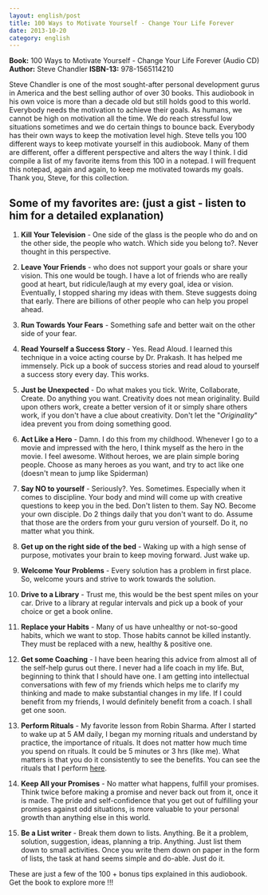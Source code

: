 ```yaml
---
layout: english/post
title: 100 Ways to Motivate Yourself - Change Your Life Forever
date: 2013-10-20
category: english
---
```


**Book:** 100 Ways to Motivate Yourself - Change Your Life Forever (Audio CD)
**Author:** Steve Chandler
**ISBN-13:** 978-1565114210

Steve Chandler is one of the most sought-after personal development gurus in America and the best selling author of over 30 books. This audiobook in his own voice is more than a decade old but still holds good to this world.
Everybody needs the motivation to achieve their goals. As humans, we cannot be high on motivation all the time. We do reach stressful low situations sometimes and we do certain things to bounce back. Everybody has their own ways to keep the motivation level high. Steve tells you 100 different ways to keep motivate yourself in this audiobook. Many of them are different, offer a different perspective and alters the way I think. I did compile a list of my favorite items from this 100 in a notepad. I will frequent this notepad, again and again, to keep me motivated towards my goals. Thank you, Steve, for this collection.

## Some of my favorites are: (just a gist - listen to him for a detailed explanation)

1. **Kill Your Television** - One side of the glass is the people who do and on the other side, the people who watch. Which side you belong to?. Never thought in this perspective.

2. **Leave Your Friends** - who does not support your goals or share your vision. This one would be tough. I have a lot of friends who are really good at heart, but ridicule/laugh at my every goal, idea or vision. Eventually, I stopped sharing my ideas with them. Steve suggests doing that early. There are billions of other people who can help you propel ahead.

3. **Run Towards Your Fears** - Something safe and better wait on the other side of your fear.

4. **Read Yourself a Success Story** - Yes. Read Aloud. I learned this technique in a voice acting course by Dr. Prakash. It has helped me immensely. Pick up a book of success stories and read aloud to yourself a success story every day. This works.

5. **Just be Unexpected** - Do what makes you tick. Write, Collaborate, Create. Do anything you want. Creativity does not mean originality. Build upon others work, create a better version of it or simply share others work, if you don't have a clue about creativity. Don't let the "*Originality*" idea prevent you from doing something good.

6. **Act Like a Hero** - Damn. I do this from my childhood. Whenever I go to a movie and impressed with the hero, I think myself as the hero in the movie. I feel awesome. Without heroes, we are plain simple boring people. Choose as many heroes as you want, and try to act like one (doesn't mean to jump like Spiderman)

7. **Say NO to yourself** - Seriously?. Yes. Sometimes. Especially when it comes to discipline. Your body and mind will come up with creative questions to keep you in the bed. Don't listen to them. Say NO. Become your own disciple. Do 2 things daily that you don't want to do. Assume that those are the orders from your guru version of yourself. Do it, no matter what you think.

8. **Get up on the right side of the bed** - Waking up with a high sense of purpose, motivates your brain to keep moving forward. Just wake up.

9. **Welcome Your Problems** - Every solution has a problem in first place. So, welcome yours and strive to work towards the solution.

10. **Drive to a Library** - Trust me, this would be the best spent miles on your car. Drive to a library at regular intervals and pick up a book of your choice or get a book online.

11. **Replace your Habits** - Many of us have unhealthy or not-so-good habits, which we want to stop. Those habits cannot be killed instantly. They must be replaced with a new, healthy & positive one.

12. **Get some Coaching** - I have been hearing this advice from almost all of the self-help gurus out there. I never had a life coach in my life. But, beginning to think that I should have one. I am getting into intellectual conversations with few of my friends which helps me to clarify my thinking and made to make substantial changes in my life. If I could benefit from my friends, I would definitely benefit from a coach. I shall get one soon.

13. **Perform Rituals** - My favorite lesson from Robin Sharma. After I started to wake up at 5 AM daily, I began my morning rituals and understand by practice, the importance of rituals. It does not matter how much time you spend on rituals. It could be 5 minutes or 3 hrs (like me). What matters is that you do it consistently to see the benefits. You can see the rituals that I perform [here]({{site.url}}/english/48-days-challenge-wake-up-at-5-am-daily/).

14. **Keep All your Promises** - No matter what happens, fulfill your promises. Think twice before making a promise and never back out from it, once it is made. The pride and self-confidence that you get out of fulfilling your promises against odd situations, is more valuable to your personal growth than anything else in this world.

15. **Be a List writer** - Break them down to lists. Anything. Be it a problem, solution, suggestion, ideas, planning a trip. Anything. Just list them down to small activities. Once you write them down on paper in the form of lists, the task at hand seems simple and do-able. Just do it.

These are just a few of the 100 + bonus tips explained in this audiobook. Get the book to explore more !!!
